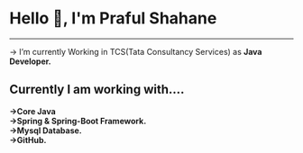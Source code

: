 <h1>Hello 👋, I'm Praful Shahane</h1>
 <hr/>
-> I’m currently Working in TCS(Tata Consultancy Services) as  <b>Java Developer.</b>

<h2>Currently I am working  with....</h2>
<b>->Core Java</b> <br/>
<b>->Spring & Spring-Boot Framework.</b><br/>
<b>->Mysql Database.</b><br/>
<b>->GitHub.</b><br/>

<!---
praful-shahane/praful-shahane is a ✨ special ✨ repository because its `README.md` (this file) appears on your GitHub profile.
You can click the Preview link to take a look at your changes.
--->
